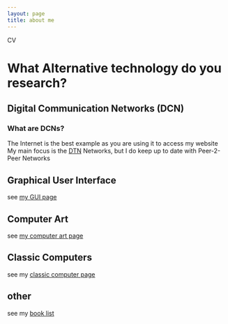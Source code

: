 ```yaml
---
layout: page
title: about me
---
```

<div markdown="0" class="p-name>Tom Sparks</div>, I am a Alternative Technology Researcher.

my [CV]({{site.url}}/about-me/cv.html)

# What Alternative technology do you research? #

## Digital Communication Networks (DCN) ##
### What are DCNs? ###
The Internet is the best example as you are using it to access my website  
My main focus is the [DTN]({{site.url}}/about-me/dtn.html) Networks, but I do keep up to date with Peer-2-Peer Networks

## Graphical User Interface ##
see [my GUI page]({{site.url}}/about-me/gui.html)

## Computer Art ##
see [my computer art page]({{site.url}}/art/)

## Classic Computers ##
see my [classic computer page]({{site.url}}/about-me/computers/)

## other ##
see my [book list]({{site.url}}/about-me/books.html)
